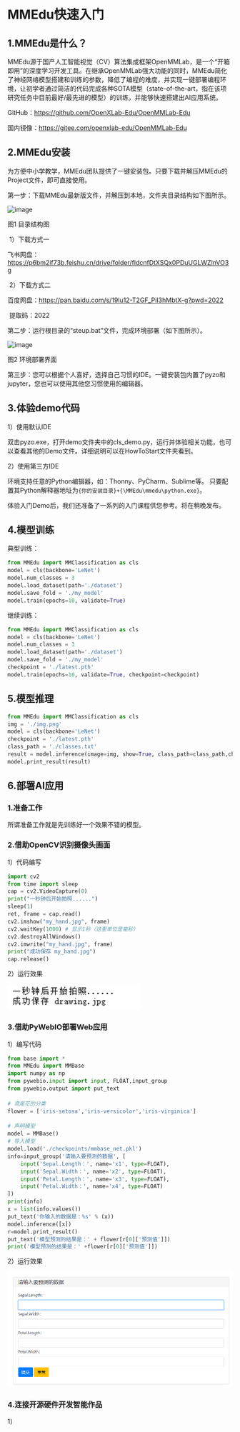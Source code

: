 # MMEdu快速入门

## 1.MMEdu是什么？

MMEdu源于国产人工智能视觉（CV）算法集成框架OpenMMLab，是一个“开箱即用”的深度学习开发工具。在继承OpenMMLab强大功能的同时，MMEdu简化了神经网络模型搭建和训练的参数，降低了编程的难度，并实现一键部署编程环境，让初学者通过简洁的代码完成各种SOTA模型（state-of-the-art，指在该项研究任务中目前最好/最先进的模型）的训练，并能够快速搭建出AI应用系统。 

GitHub：https://github.com/OpenXLab-Edu/OpenMMLab-Edu 

国内镜像：https://gitee.com/openxlab-edu/OpenMMLab-Edu

## 2.MMEdu安装

为方便中小学教学，MMEdu团队提供了一键安装包。只要下载并解压MMEdu的Project文件，即可直接使用。

第一步：下载MMEdu最新版文件，并解压到本地，文件夹目录结构如下图所示。

![image](D:\XEdu-docs\build\html\_static\MMEDU安装图1.png) 

图1 目录结构图

​	1）下载方式一

飞书网盘： https://p6bm2if73b.feishu.cn/drive/folder/fldcnfDtXSQx0PDuUGLWZlnVO3g

​	2）下载方式二

百度网盘：https://pan.baidu.com/s/19lu12-T2GF_PiI3hMbtX-g?pwd=2022 

​       提取码：2022

第二步：运行根目录的“steup.bat”文件，完成环境部署（如下图所示）。

![image](D:\XEdu-docs\build\html\_static\MMEDU安装图2.png)

图2 环境部署界面

第三步：您可以根据个人喜好，选择自己习惯的IDE。一键安装包内置了pyzo和jupyter，您也可以使用其他您习惯使用的编辑器。

## 3.体验demo代码

1）使用默认IDE

双击pyzo.exe，打开demo文件夹中的cls_demo.py，运行并体验相关功能，也可以查看其他的Demo文件。详细说明可以在HowToStart文件夹看到。

2）使用第三方IDE

环境支持任意的Python编辑器，如：Thonny、PyCharm、Sublime等。
只要配置其Python解释器地址为`{你的安装目录}+{\MMEdu\mmedu\python.exe}`。



体验入门Demo后，我们还准备了一系列的入门课程供您参考。将在稍晚发布。



## 4.模型训练
典型训练：
```python
from MMEdu import MMClassification as cls
model = cls(backbone='LeNet')
model.num_classes = 3
model.load_dataset(path='./dataset')
model.save_fold = './my_model'
model.train(epochs=10, validate=True)
```
继续训练：
```python
from MMEdu import MMClassification as cls
model = cls(backbone='LeNet')
model.num_classes = 3
model.load_dataset(path='./dataset')
model.save_fold = './my_model'
checkpoint = './latest.pth'
model.train(epochs=10, validate=True, checkpoint=checkpoint)
```

## 5.模型推理

```python
from MMEdu import MMClassification as cls
img = './img.png'
model = cls(backbone='LeNet')
checkpoint = './latest.pth'
class_path = './classes.txt'
result = model.inference(image=img, show=True, class_path=class_path,checkpoint = checkpoint)
model.print_result(result)
```



## 6.部署AI应用

### 1.准备工作

所谓准备工作就是先训练好一个效果不错的模型。

### 2.借助OpenCV识别摄像头画面

1）代码编写

```python
import cv2
from time import sleep
cap = cv2.VideoCapture(0)
print("一秒钟后开始拍照......")
sleep(1)
ret, frame = cap.read()
cv2.imshow("my_hand.jpg", frame)
cv2.waitKey(1000) # 显示1秒（这里单位是毫秒）
cv2.destroyAllWindows()
cv2.imwrite("my_hand.jpg", frame)
print("成功保存 my_hand.jpg")
cap.release()
```

2）运行效果

<img src="../../build/html/_static/image-20220609170413010.png" alt="avatar" style="zoom:150%;" />

### 3.借助PyWebIO部署Web应用

1）编写代码

```python
from base import *
from MMEdu import MMBase
import numpy as np
from pywebio.input import input, FLOAT,input_group
from pywebio.output import put_text

# 鸢尾花的分类
flower = ['iris-setosa','iris-versicolor','iris-virginica']

# 声明模型
model = MMBase()
# 导入模型
model.load('./checkpoints/mmbase_net.pkl')
info=input_group('请输入要预测的数据', [
    input('Sepal.Length：', name='x1', type=FLOAT),
    input('Sepal.Width：', name='x2', type=FLOAT),
    input('Petal.Length：', name='x3', type=FLOAT),
    input('Petal.Width：', name='x4', type=FLOAT)
])
print(info)
x = list(info.values())
put_text('你输入的数据是：%s' % (x))
model.inference([x])
r=model.print_result()
put_text('模型预测的结果是：' + flower[r[0]['预测值']])
print('模型预测的结果是：' +flower[r[0]['预测值']])
```

2）运行效果

![avatar](../../build/html/_static/web运行效果.png)

### 4.连接开源硬件开发智能作品

1）
